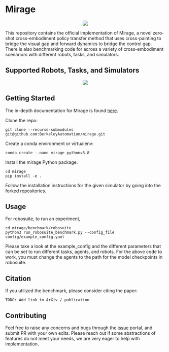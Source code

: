 # Mirage
<p align="center">
  <picture>
    <img src="https://github.com/BerkeleyAutomation/mirage/assets/52500655/3d724f08-48da-4d7d-9693-09f76dd4eefd">
  </picture>
</p>

This repository contains the official implementation of Mirage, a novel zero-shot cross-embodiment policy transfer method that uses cross-painting to bridge the visual
gap and forward dynamics to bridge the control gap. There is also benchmarking code for across a variety of cross-embodiment scenariors with different robots, tasks, and simulators.

## Supported Robots, Tasks, and Simulators
<p align="center">
  <picture>
    <img src="https://github.com/BerkeleyAutomation/mirage/assets/52500655/0c566742-b398-4c84-b6ec-98ee68245c68">
  </picture>
</p>

## Getting Started
The in-depth documentation for Mirage is found [here](https://berkeleyautomation.github.io/mirage/).

Clone the repo:
```
git clone --recurse-submodules git@github.com:BerkeleyAutomation/mirage.git
```

Create a conda environment or virtualenv:
```
conda create --name mirage python=3.8
```

Install the mirage Python package.
```
cd mirage
pip install -e .
```

Follow the installation instructions for the given simulator by going into the forked repositories.

## Usage
For robosuite, to run an experiment, 
```
cd mirage/benchmark/robosuite
python3 run_robosuite_benchmark.py --config_file config/example_config.yaml
```
Please take a look at the example_config and the different parameters that can be set to run different tasks, agents, and robots. For the above code to work, you must change the agents to the path for the model checkpoints in robosuite.

## Citation
If you utilized the benchmark, please consider citing the paper:
```
TODO: Add link to ArXiv / publication
```

## Contributing
Feel free to raise any concerns and bugs through the [issue](https://github.com/BerkeleyAutomation/mirage/issues) portal, and submit PR with your own edits. Please reach out if some abstractions of features do not meet your needs, we are very eager to help with implementation.